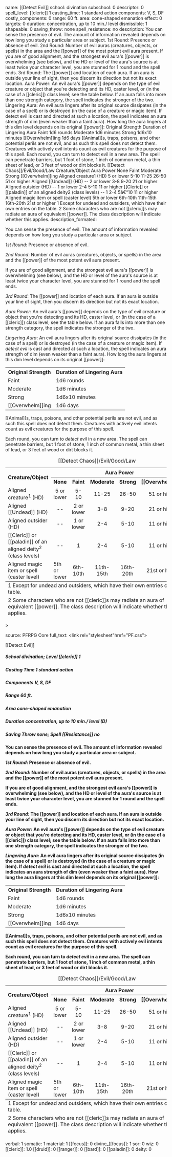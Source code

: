 name: [[Detect Evil]]
school: divination
subschool: 0
descriptor: 0
spell_level: [[cleric]] 1
casting_time: 1 standard action
components: V, S, DF
costly_components: 0
range: 60 ft.
area: cone-shaped emanation
effect: 0
targets: 0
duration: concentration, up to 10 min./ level
dismissible: 1
shapeable: 0
saving_throw: none
spell_resistence: no
description: You can sense the presence of evil. The amount of information revealed depends on how long you study a particular area or subject. 1st Round: Presence or absence of evil. 2nd Round: Number of evil auras (creatures, objects, or spells) in the area and the [[power]] of the most potent evil aura present. If you are of good alignment, and the strongest evil aura's [[power]] is overwhelming (see below), and the HD or level of the aura's source is at least twice your character level, you are stunned for 1 round and the spell ends. 3rd Round: The [[power]] and location of each aura. If an aura is outside your line of sight, then you discern its direction but not its exact location. Aura Power: An evil aura's [[power]] depends on the type of evil creature or object that you're detecting and its HD, caster level, or (in the case of a [[cleric]]) class level; see the table below. If an aura falls into more than one strength category, the spell indicates the stronger of the two. Lingering Aura: An evil aura lingers after its original source dissipates (in the case of a spell) or is destroyed (in the case of a creature or magic item). If detect evil is cast and directed at such a location, the spell indicates an aura strength of dim (even weaker than a faint aura). How long the aura lingers at this dim level depends on its original [[power]]: Original Strength Duration of Lingering Aura Faint 1d6 rounds Moderate 1d6 minutes Strong 1d6x10 minutes [[Overwhelm]]ing 1d6 days  [[Animal]]s, traps, poisons, and other potential perils are not evil, and as such this spell does not detect them. Creatures with actively evil intents count as evil creatures for the purpose of this spell.  Each round, you can turn to detect evil in a new area. The spell can penetrate barriers, but 1 foot of stone, 1 inch of common metal, a thin sheet of lead, or 3 feet of wood or dirt blocks it. [[Detect Chaos]]/Evil/Good/Law Creature/Object Aura Power None Faint Moderate Strong [[Overwhelm]]ing Aligned creature1 (HD) 5 or lower 5-10 11-25 26-50 51 or higher Aligned [[Undead]] (HD) --  2 or lower 3-8 9-20 21 or higher Aligned outsider (HD) --  1 or lower 2-4 5-10 11 or higher [[Cleric]] or [[paladin]] of an aligned deity2 (class levels) --  1 2-4 5â€“10 11 or higher Aligned magic item or spell (caster level) 5th or lower 6th-10th 11th-15th 16th-20th 21st or higher 1 Except for undead and outsiders, which have their own entries on the table. 2 Some characters who are not [[cleric]]s may radiate an aura of equivalent [[power]]. The class description will indicate whether this applies.
description_formated: <p>You can sense the presence of evil. The amount of information revealed depends on how long you study a particular area or subject.</p><p><i>1st Round</i>: Presence or absence of evil.</p><p><i>2nd Round</i>: Number of evil auras (creatures, objects, or spells) in the area and the [[power]] of the most potent evil aura present.</p><p>If you are of good alignment, and the strongest evil aura's [[power]] is overwhelming (see below), and the HD or level of the aura's source is at least twice your character level, you are stunned for 1 round and the spell ends.</p><p><i>3rd Round</i>: The [[power]] and location of each aura. If an aura is outside your line of sight, then you discern its direction but not its exact location.</p><p><i>Aura Power</i>: An evil aura's [[power]] depends on the type of evil creature or object that you're detecting and its HD, caster level, or (in the case of a [[cleric]]) class level; see the table below. If an aura falls into more than one strength category, the spell indicates the stronger of the two.</p><p><i>Lingering Aura</i>: An evil aura lingers after its original source dissipates (in the case of a spell) or is destroyed (in the case of a creature or magic item). If <i>detect evil</i> is cast and directed at such a location, the spell indicates an aura strength of dim (even weaker than a faint aura). How long the aura lingers at this dim level depends on its original [[power]]: <table><tr><th>Original Strength</th><th>Duration of Lingering Aura</th></tr> <tr><td>Faint</td><td>1d6 rounds</td></tr> <tr><td>Moderate</td><td>1d6 minutes</td></tr> <tr><td>Strong</td><td>1d6x10 minutes</td></tr> <tr><td>[[Overwhelm]]ing</td><td>1d6 days</td></tr></table>  [[Animal]]s, traps, poisons, and other potential perils are not evil, and as such this spell does not detect them. Creatures with actively evil intents count as evil creatures for the purpose of this spell.</p><p> Each round, you can turn to <i>detect evil</i> in a new area. The spell can penetrate barriers, but 1 foot of stone, 1 inch of common metal, a thin sheet of lead, or 3 feet of wood or dirt blocks it.</p><p><table><caption>[[Detect Chaos]]/Evil/Good/Law</caption> <tr><th rowspan="2">Creature/Object</th><th colspan="5">Aura Power</th></tr> <tr><th style="text-align:center">None</th><th style="text-align:center">Faint</th><th style="text-align:center">Moderate</th><th style="text-align:center">Strong</th><th style="text-align:center">[[Overwhelm]]ing</th></tr> <tr><td>Aligned creature<sup>1</sup> (HD)</td><td style="text-align:center">5 or lower</td><td style="text-align:center">5-10</td><td style="text-align:center">11-25</td><td style="text-align:center">26-50</td><td style="text-align:center">51 or higher</td></tr> <tr><td>Aligned [[Undead]] (HD)</td><td style="text-align:center">--<br /></td><td style="text-align:center">2 or lower</td><td style="text-align:center">3-8</td><td style="text-align:center">9-20</td><td style="text-align:center">21 or higher</td></tr>  <tr><td>Aligned outsider (HD)</td><td style="text-align:center">--<br /></td><td style="text-align:center">1 or lower</td><td style="text-align:center">2-4</td><td style="text-align:center">5-10</td><td style="text-align:center">11 or higher</td></tr> <tr><td>[[Cleric]] or [[paladin]] of an aligned deity<sup>2</sup> (class levels)</td><td style="text-align:center">--<br /></td><td style="text-align:center">1</td><td style="text-align:center">2-4</td><td style="text-align:center">5-10</td><td style="text-align:center">11 or higher</td></tr>  <tr><td>Aligned magic item or spell (caster level)</td><td>5th or lower</td><td style="text-align:center">6th-10th</td><td style="text-align:center">11th-15th</td><td style="text-align:center">16th-20th</td><td style="text-align:center">21st or higher</td></tr> </tbody><tfoot><tr><td colspan="6">1 Except for undead and outsiders, which have their own entries on the table.</td></tr> <tr><td colspan="6">2 Some characters who are not [[cleric]]s may radiate an aura of equivalent [[power]]. The class description will indicate whether this applies.</td></tr></tfoot></table>></td></tr></table></p>
source: PFRPG Core
full_text: <link rel="stylesheet"href="PF.css"><div class="heading"><p class="alignleft">[[Detect Evil]]</p><div style="clear: both;"></div></div><div><h5><b>School </b>divination; <b>Level </b>[[cleric]] 1</h5><h5><b>Casting Time </b>1 standard action</h5><h5><b>Components </b>V, S, DF</h5><h5><b>Range </b>60 ft.</h5><h5><b>Area </b>cone-shaped emanation</h5><h5><b>Duration </b>concentration, up to 10 min./ level (D)</h5><h5><b>Saving Throw </b>none; <b>Spell [[Resistance]] </b>no</h5></div><div><h4><p>You can sense the presence of evil. The amount of information revealed depends on how long you study a particular area or subject.</p><p><i>1st Round</i>: Presence or absence of evil.</p><p><i>2nd Round</i>: Number of evil auras (creatures, objects, or spells) in the area and the [[power]] of the most potent evil aura present.</p><p>If you are of good alignment, and the strongest evil aura's [[power]] is overwhelming (see below), and the HD or level of the aura's source is at least twice your character level, you are stunned for 1 round and the spell ends.</p><p><i>3rd Round</i>: The [[power]] and location of each aura. If an aura is outside your line of sight, then you discern its direction but not its exact location.</p><p><i>Aura Power</i>: An evil aura's [[power]] depends on the type of evil creature or object that you're detecting and its HD, caster level, or (in the case of a [[cleric]]) class level; see the table below. If an aura falls into more than one strength category, the spell indicates the stronger of the two.</p><p><i>Lingering Aura</i>: An evil aura lingers after its original source dissipates (in the case of a spell) or is destroyed (in the case of a creature or magic item). If <i>detect evil</i> is cast and directed at such a location, the spell indicates an aura strength of dim (even weaker than a faint aura). How long the aura lingers at this dim level depends on its original [[power]]: <table><tr><th>Original Strength</th><th>Duration of Lingering Aura</th></tr> <tr><td>Faint</td><td>1d6 rounds</td></tr> <tr><td>Moderate</td><td>1d6 minutes</td></tr> <tr><td>Strong</td><td>1d6x10 minutes</td></tr> <tr><td>[[Overwhelm]]ing</td><td>1d6 days</td></tr></table>  [[Animal]]s, traps, poisons, and other potential perils are not evil, and as such this spell does not detect them. Creatures with actively evil intents count as evil creatures for the purpose of this spell.</p><p> Each round, you can turn to <i>detect evil</i> in a new area. The spell can penetrate barriers, but 1 foot of stone, 1 inch of common metal, a thin sheet of lead, or 3 feet of wood or dirt blocks it.</p><p><table><caption>[[Detect Chaos]]/Evil/Good/Law</caption> <tr><th rowspan="2">Creature/Object</th><th colspan="5">Aura Power</th></tr> <tr><th style="text-align:center">None</th><th style="text-align:center">Faint</th><th style="text-align:center">Moderate</th><th style="text-align:center">Strong</th><th style="text-align:center">[[Overwhelm]]ing</th></tr> <tr><td>Aligned creature<sup>1</sup> (HD)</td><td style="text-align:center">5 or lower</td><td style="text-align:center">5-10</td><td style="text-align:center">11-25</td><td style="text-align:center">26-50</td><td style="text-align:center">51 or higher</td></tr> <tr><td>Aligned [[Undead]] (HD)</td><td style="text-align:center">--<br /></td><td style="text-align:center">2 or lower</td><td style="text-align:center">3-8</td><td style="text-align:center">9-20</td><td style="text-align:center">21 or higher</td></tr>  <tr><td>Aligned outsider (HD)</td><td style="text-align:center">--<br /></td><td style="text-align:center">1 or lower</td><td style="text-align:center">2-4</td><td style="text-align:center">5-10</td><td style="text-align:center">11 or higher</td></tr> <tr><td>[[Cleric]] or [[paladin]] of an aligned deity<sup>2</sup> (class levels)</td><td style="text-align:center">--<br /></td><td style="text-align:center">1</td><td style="text-align:center">2-4</td><td style="text-align:center">5-10</td><td style="text-align:center">11 or higher</td></tr>  <tr><td>Aligned magic item or spell (caster level)</td><td>5th or lower</td><td style="text-align:center">6th-10th</td><td style="text-align:center">11th-15th</td><td style="text-align:center">16th-20th</td><td style="text-align:center">21st or higher</td></tr> </tbody><tfoot><tr><td colspan="6">1 Except for undead and outsiders, which have their own entries on the table.</td></tr> <tr><td colspan="6">2 Some characters who are not [[cleric]]s may radiate an aura of equivalent [[power]]. The class description will indicate whether this applies.</td></tr></tfoot></table></div></td></tr></table></p></h4></div>
verbal: 1
somatic: 1
material: 1
[[focus]]: 0
divine_[[focus]]: 1
sor: 0
wiz: 0
[[cleric]]: 1.0
[[druid]]: 0
[[ranger]]: 0
[[bard]]: 0
[[paladin]]: 0
deity: 0
